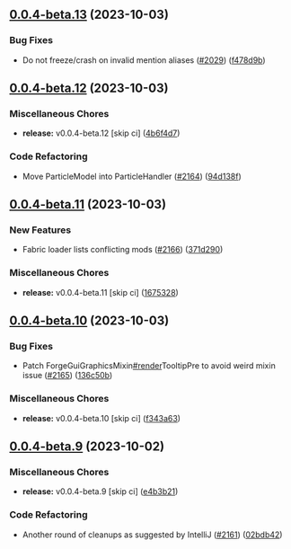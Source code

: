 ## [0.0.4-beta.13](https://github.com/Wynntils/Artemis/compare/v0.0.4-beta.12...v0.0.4-beta.13) (2023-10-03)


### Bug Fixes

* Do not freeze/crash on invalid mention aliases ([#2029](https://github.com/Wynntils/Artemis/issues/2029)) ([f478d9b](https://github.com/Wynntils/Artemis/commit/f478d9bcaa71d31fd0526189269d71c145e009a5))

## [0.0.4-beta.12](https://github.com/Wynntils/Artemis/compare/v0.0.4-beta.11...v0.0.4-beta.12) (2023-10-03)


### Miscellaneous Chores

* **release:** v0.0.4-beta.12 [skip ci] ([4b6f4d7](https://github.com/Wynntils/Artemis/commit/4b6f4d742987482e3b0ad4970c20576cdd2f6132))


### Code Refactoring

* Move ParticleModel into ParticleHandler ([#2164](https://github.com/Wynntils/Artemis/issues/2164)) ([94d138f](https://github.com/Wynntils/Artemis/commit/94d138f3f5983cc89610c0c2d289a6881a63306a))

## [0.0.4-beta.11](https://github.com/Wynntils/Artemis/compare/v0.0.4-beta.10...v0.0.4-beta.11) (2023-10-03)


### New Features

* Fabric loader lists conflicting mods ([#2166](https://github.com/Wynntils/Artemis/issues/2166)) ([371d290](https://github.com/Wynntils/Artemis/commit/371d290f2d10507a972833dbf8fc16ee0702bacb))


### Miscellaneous Chores

* **release:** v0.0.4-beta.11 [skip ci] ([1675328](https://github.com/Wynntils/Artemis/commit/1675328e5ae5a2cae5e8b66f818d08f98a357fad))

## [0.0.4-beta.10](https://github.com/Wynntils/Artemis/compare/v0.0.4-beta.9...v0.0.4-beta.10) (2023-10-03)


### Bug Fixes

* Patch ForgeGuiGraphicsMixin[#render](https://github.com/Wynntils/Artemis/issues/render)TooltipPre to avoid weird mixin issue ([#2165](https://github.com/Wynntils/Artemis/issues/2165)) ([136c50b](https://github.com/Wynntils/Artemis/commit/136c50b5691000f1332acfa56fae07bcd5b5caf9))


### Miscellaneous Chores

* **release:** v0.0.4-beta.10 [skip ci] ([f343a63](https://github.com/Wynntils/Artemis/commit/f343a6379465c046a1aaa0b9543f0eedf3a69c51))

## [0.0.4-beta.9](https://github.com/Wynntils/Artemis/compare/v0.0.4-beta.8...v0.0.4-beta.9) (2023-10-02)


### Miscellaneous Chores

* **release:** v0.0.4-beta.9 [skip ci] ([e4b3b21](https://github.com/Wynntils/Artemis/commit/e4b3b21086b7d381c0fd2ab7d2a4b852c0aa6ebc))


### Code Refactoring

* Another round of cleanups as suggested by IntelliJ ([#2161](https://github.com/Wynntils/Artemis/issues/2161)) ([02bdb42](https://github.com/Wynntils/Artemis/commit/02bdb42e69b342de3da159cf3ae59aaa4cb97c14))

